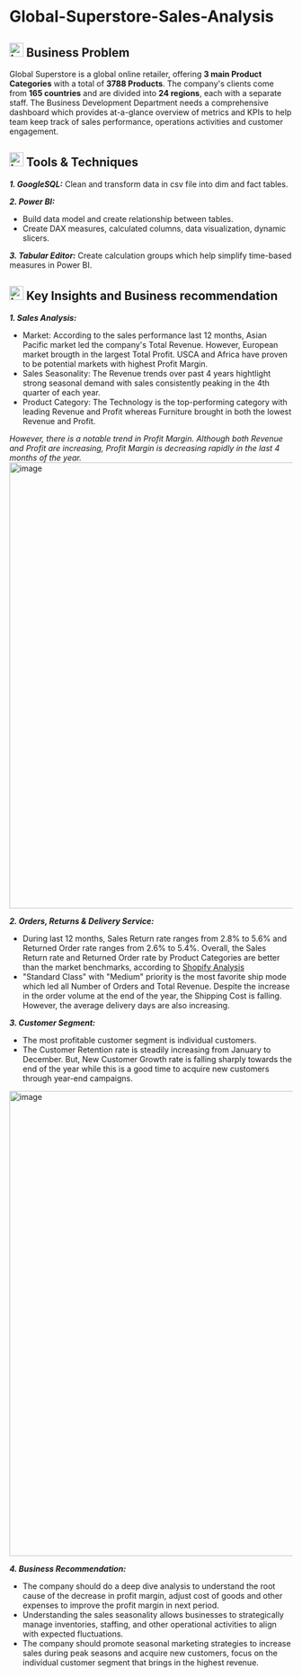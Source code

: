 # Global-Superstore-Sales-Analysis

## <img width="25" height="25" alt="image" src="https://github.com/user-attachments/assets/c3ede5f1-b31a-4320-ba1c-d5f5ecc53029" /> Business Problem
Global Superstore is a global online retailer, offering **3 main Product Categories** with a total of **3788 Products**. The company's clients come from **165 countries** and are divided into **24 regions**, each with a separate staff. The Business Development Department needs a comprehensive dashboard which provides at-a-glance overview of metrics and KPIs to help team keep track of sales performance, operations activities and customer engagement.

## <img width="25" height="25" alt="image" src="https://github.com/user-attachments/assets/607f723d-7b9e-440c-a71f-0677f07c113e" /> Tools & Techniques
**_1. GoogleSQL:_** Clean and transform data in csv file into dim and fact tables.

**_2. Power BI:_**
- Build data model and create relationship between tables.
- Create DAX measures, calculated columns, data visualization, dynamic slicers.
   
**_3. Tabular Editor:_** Create calculation groups which help simplify time-based measures in Power BI.

## <img width="25" height="25" alt="image" src="https://github.com/user-attachments/assets/688cea55-11f5-40b3-85b3-002fc7fa23aa" /> Key Insights and Business recommendation
**_1. Sales Analysis:_**
- Market: According to the sales performance last 12 months, Asian Pacific market led the company's Total Revenue. However, European market brougth in the largest Total Profit. USCA and Africa have proven to be potential markets with highest Profit Margin.
- Sales Seasonality: The Revenue trends over past 4 years hightlight strong seasonal demand with sales consistently peaking in the 4th quarter of each year.
- Product Category: The Technology is the top-performing category with leading Revenue and Profit whereas Furniture brought in both the lowest Revenue and Profit.

_However, there is a notable trend in Profit Margin. Although both Revenue and Profit are increasing, Profit Margin is decreasing rapidly in the last 4 months of the year._
<img width="1411" height="794" alt="image" src="https://github.com/user-attachments/assets/abebeddb-0f9c-42ba-bc9e-85e30dfd16a1" />


**_2. Orders, Returns & Delivery Service:_**
- During last 12 months, Sales Return rate ranges from 2.8% to 5.6% and Returned Order rate ranges from 2.6% to 5.4%. Overall, the Sales Return rate and Returned Order rate by Product Categories are better than the market benchmarks, according to [Shopify Analysis](https://returnzap.com/blog/shopify-return-rate-benchmarking)
- "Standard Class" with "Medium" priority is the most favorite ship mode which led all Number of Orders and Total Revenue. Despite the increase in the order volume at the end of the year, the Shipping Cost is falling. However, the average delivery days are also increasing.

**_3. Customer Segment:_**
- The most profitable customer segment is individual customers.
- The Customer Retention rate is steadily increasing from January to December. But, New Customer Growth rate is falling sharply towards the end of the year while this is a good time to acquire new customers through year-end campaigns.
<img width="1482" height="828" alt="image" src="https://github.com/user-attachments/assets/973b07a5-9df8-4825-9eaa-9ee54e5039b8" />


**_4. Business Recommendation:_**
- The company should do a deep dive analysis to understand the root cause of the decrease in profit margin, adjust cost of goods and other expenses to improve the profit margin in next period.
- Understanding the sales seasonality allows businesses to strategically manage inventories, staffing, and other operational activities to align with expected fluctuations.
- The company should promote seasonal marketing strategies to increase sales during peak seasons and acquire new customers, focus on the individual customer segment that brings in the highest revenue. 
